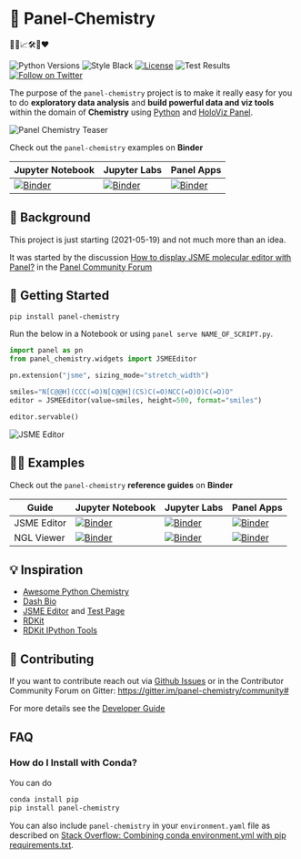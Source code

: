 # 🧪 Panel-Chemistry

👨‍🔬📈🛠️🐍❤️

![Python Versions](https://img.shields.io/badge/python-3.6%20%7C%203.7%20%7C%203.8%20%7C%203.9-blue) ![Style Black](https://warehouse-camo.ingress.cmh1.psfhosted.org/fbfdc7754183ecf079bc71ddeabaf88f6cbc5c00/68747470733a2f2f696d672e736869656c64732e696f2f62616467652f636f64652532307374796c652d626c61636b2d3030303030302e737667) [![License](https://img.shields.io/badge/License-Apache%202.0-blue.svg)](https://opensource.org/licenses/Apache-2.0) ![Test Results](https://github.com/MarcSkovMadsen/panel-chemistry/actions/workflows/tests.yaml/badge.svg?branch=main) [![Follow on Twitter](https://img.shields.io/twitter/follow/MarcSkovMadsen.svg?style=social)](https://twitter.com/MarcSkovMadsen)

The purpose of the `panel-chemistry` project is to make it really easy for you  to do **exploratory data analysis** and **build powerful data and viz tools** within the domain of **Chemistry** using [Python](https://www.python.org/) and [HoloViz Panel](https://panel.holoviz.org/).

![Panel Chemistry Teaser](https://raw.githubusercontent.com/MarcSkovMadsen/panel-chemistry/main/assets/panel-chemistry-teaser.gif)

Check out the `panel-chemistry` examples on **Binder**

| Jupyter Notebook | Jupyter Labs | Panel Apps |
| - | - | - |
| [![Binder](https://mybinder.org/badge_logo.svg)](https://mybinder.org/v2/gh/marcskovmadsen/panel-chemistry/HEAD?filepath=examples) | [![Binder](https://mybinder.org/badge_logo.svg)](https://mybinder.org/v2/gh/marcskovmadsen/panel-chemistry/HEAD?urlpath=lab/tree/examples) | [![Binder](https://mybinder.org/badge_logo.svg)](https://mybinder.org/v2/gh/marcskovmadsen/panel-chemistry/HEAD?urlpath=panel) |

## 🏁 Background

This project is just starting (2021-05-19) and not much more than an idea.

It was started by the discussion [How to display JSME molecular editor with Panel?](https://discourse.holoviz.org/t/how-to-display-jsme-molecular-editor-with-panel/2306/12) in the [Panel Community Forum](https://discourse.holoviz.org/)

## 🏃 Getting Started

```bash
pip install panel-chemistry
```

Run the below in a Notebook or using `panel serve NAME_OF_SCRIPT.py`.

```python
import panel as pn
from panel_chemistry.widgets import JSMEEditor

pn.extension("jsme", sizing_mode="stretch_width")
```

```python
smiles="N[C@@H](CCC(=O)N[C@@H](CS)C(=O)NCC(=O)O)C(=O)O"
editor = JSMEEditor(value=smiles, height=500, format="smiles")

editor.servable()
```

![JSME Editor](https://raw.githubusercontent.com/MarcSkovMadsen/panel-chemistry/main/assets/panel-chemistry-example.png)

## 👩‍🏫 Examples

Check out the `panel-chemistry` **reference guides** on **Binder**

| Guide | Jupyter Notebook | Jupyter Labs | Panel Apps |
| - | - | - | - |
| JSME Editor | [![Binder](https://mybinder.org/badge_logo.svg)](https://mybinder.org/v2/gh/marcskovmadsen/panel-chemistry/HEAD?filepath=examples/reference/JSMEEditor.ipynb) | [![Binder](https://mybinder.org/badge_logo.svg)](https://mybinder.org/v2/gh/marcskovmadsen/panel-chemistry/HEAD?urlpath=lab/tree/examples/reference/JSMEEditor.ipynb) | [![Binder](https://mybinder.org/badge_logo.svg)](https://mybinder.org/v2/gh/marcskovmadsen/panel-chemistry/HEAD?urlpath=panel/JSMEEditor) |
| NGL Viewer | [![Binder](https://mybinder.org/badge_logo.svg)](https://mybinder.org/v2/gh/marcskovmadsen/panel-chemistry/HEAD?filepath=examples/reference/NGLViewer.ipynb) | [![Binder](https://mybinder.org/badge_logo.svg)](https://mybinder.org/v2/gh/marcskovmadsen/panel-chemistry/HEAD?urlpath=lab/tree/examples/reference/NGLViewer.ipynb) | [![Binder](https://mybinder.org/badge_logo.svg)](https://mybinder.org/v2/gh/marcskovmadsen/panel-chemistry/HEAD?urlpath=panel/NGLViewer) |

## 💡 Inspiration

- [Awesome Python Chemistry](https://github.com/lmmentel/awesome-python-chemistry)
- [Dash Bio](https://dash.plotly.com/dash-bio)
- [JSME Editor](https://jsme-editor.github.io) and [Test Page](https://jsme-editor.github.io/dist/JSME_test.html)
- [RDKit](http://www.rdkit.org/)
- [RDKit IPython Tools](https://github.com/apahl/rdkit_ipynb_tools)

## 🎁 Contributing

If you want to contribute reach out via [Github Issues](https://github.com/MarcSkovMadsen/panel-chemistry/issues) or in the Contributor Community Forum on Gitter: https://gitter.im/panel-chemistry/community#

For more details see the [Developer Guide](DEVELOPER_GUIDE.md)

## FAQ

### How do I Install with Conda?

You can do

```bash
conda install pip
pip install panel-chemistry
```

You can also include `panel-chemistry` in your `environment.yaml` file as described on [Stack Overflow: Combining conda environment.yml with pip requirements.txt](https://stackoverflow.com/questions/35245401/combining-conda-environment-yml-with-pip-requirements-txt).
